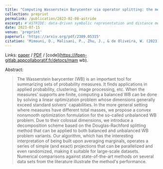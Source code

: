 ```yaml
---
title: "Computing Wasserstein Barycenter via operator splitting: the method of averaged marginals"
collection: preprint
permalink: /publication/2023-02-08-astride
excerpt: #'ASTRIDE: data-driven symbolic representation and distance measure for univariate time series.'
date: 2023-07-15
venue: 'preprint'
paperurl: 'https://arxiv.org/pdf/2309.05315'
citation: 'Mimouni, D., Malisani, P., Zhu, J., & de Oliveira, W. (2023). Computing Wasserstein Barycenter via operator splitting: the method of averaged marginals. arXiv preprint arXiv:2309.05315.'
---
```



Links: [paper](https://arxiv.org/pdf/2309.05315) / [PDF](https://arxiv.org/pdf/2309.05315) / [code](https://ifpen-gitlab.appcollaboratif.fr/detocs/mam wb).

Abstract:
>The Wasserstein barycenter (WB) is an important tool for summarizing sets of probability measures. It finds applications in applied probability, clustering, image processing, etc. When the measures' supports are finite, computing a balanced WB can be done by solving a linear optimization problem whose dimensions generally exceed standard solvers' capabilities. 
In the more general setting where measures have different total masses, we propose a convex nonsmooth optimization formulation for the so-called unbalanced WB problem. Due to their colossal dimensions, we introduce a decomposition scheme based on the Douglas-Rachford splitting method that can be applied to both balanced and unbalanced WB problem variants.
Our algorithm, which has the interesting interpretation of being built upon averaging marginals, operates a series of simple (and exact) projections that can be parallelized and even randomized, making it suitable for large-scale datasets. Numerical comparisons against state-of-the-art methods on several data sets from the literature illustrate the method's performance.